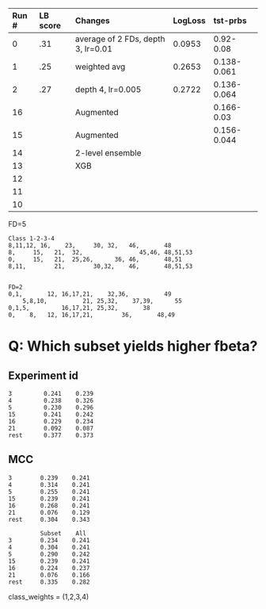 
| Run #| LB score| Changes | LogLoss | tst-prbs |
|:--|:--|:--|:--|:--| 
| 0 | .31 | average of 2 FDs, depth 3, lr=0.01 | 0.0953 |0.92-0.08|
| 1 | .25 | weighted avg   | 0.2653 | 0.138-0.061 |
| 2 | .27| depth 4, lr=0.005| 0.2722 | 0.136-0.064 |
| 16 |  | Augmented | | 0.166-0.03 |
| 15 | | Augmented | |  0.156-0.044 |
| 14 | | 2-level ensemble |||
| 13 | | XGB |||
| 12 |
| 11 | 
| 10 |
FD=5
```
Class 1-2-3-4
8,11,12, 16,    23,     30, 32,   46,       48
8,     15,   21,  32,                45,46, 48,51,53
0,     15,   21,  25,26,      36, 46,       48,51
8,11,        21,        30,32,    46,       48,51,53


FD=2
0,1,       12, 16,17,21,    32,36,          49
    5,8,10,          21, 25,32,    37,39,      55
0,1,5,         16,17,21, 25,32,       38
0,    8,   12, 16,17,21,        36,       48,49
```

# Q: Which subset yields higher fbeta? 

## Experiment id

```
3         0.241    0.239
4         0.238    0.326
5         0.230    0.296
15        0.241    0.242
16        0.229    0.234
21        0.092    0.087
rest      0.377    0.373
```

## MCC
```
3        0.239    0.241
4        0.314    0.241
5        0.255    0.241
15       0.239    0.241
16       0.268    0.241
21       0.076    0.129
rest     0.304    0.343
```


```
         Subset    All
3        0.234    0.241
4        0.304    0.241
5        0.290    0.242
15       0.239    0.241
16       0.224    0.237
21       0.076    0.166
rest     0.335    0.282

```

class_weights = (1,2,3,4)
```
```
